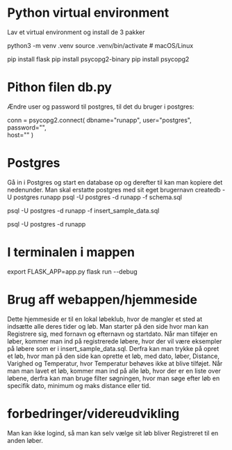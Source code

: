

# Python virtual environment
Lav et virtual environment og install de 3 pakker

python3 -m venv .venv
source .venv/bin/activate  # macOS/Linux

pip install flask
pip install psycopg2-binary
pip install psycopg2

# Pithon filen db.py 
Ændre user og password til postgres, til det du bruger i postgres:

conn = psycopg2.connect(
    dbname="runapp",
    user="postgres",          
    password="",  
    host=""
)

# Postgres
Gå in i Postgres og start en database op og derefter til kan man kopiere det nedenunder.
Man skal erstatte postgres med sit eget brugernavn
createdb -U postgres runapp
psql -U postgres -d runapp -f schema.sql

psql -U postgres -d runapp -f insert_sample_data.sql

psql -U postgres -d runapp


# I terminalen i mappen
export FLASK_APP=app.py
flask run --debug

# Brug aff webappen/hjemmeside
Dette hjemmeside er til en lokal løbeklub, hvor de mangler et sted at indsætte alle deres tider og løb.
Man starter på den side hvor man kan Registrere sig, med fornavn og efternavn og startdato.
Når man tilføjer en løber, kommer man ind på registrerede løbere, hvor der vil være eksempler på løbere som er i insert_sample_data.sql.
Derfra kan man trykke på opret et løb, hvor man på den side kan oprette et løb, med dato, løber, Distance, Varighed og Temperatur, hvor Temperatur behøves ikke at blive tilføjet.
Når man man lavet et løb, kommer man ind på alle løb, hvor der er en liste over løbene, derfra kan man bruge filter søgningen, hvor man søge efter løb en specifik dato, minimum og maks distance eller tid.

# forbedringer/videreudvikling

Man kan ikke logind, så man kan selv vælge sit løb bliver Registreret til en anden løber.